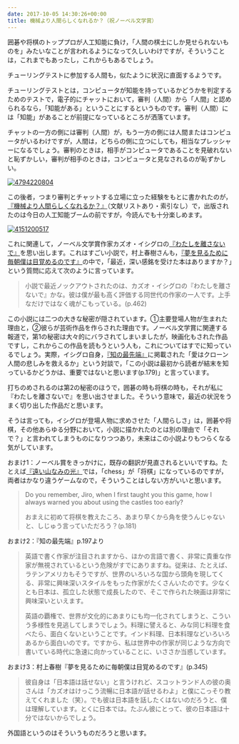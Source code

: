 ```yaml
---
date: 2017-10-05 14:30:26+00:00
title: 機械より人間らしくなれるか？（祝ノーベル文学賞）
---
```


囲碁や将棋のトッププロが人工知能に負け，「人間の棋士にしか見せられないものを」みたいなことが言われるようになって久しいわけですが，そういうことは，これまでもあったし，これからもあるでしょう。

チューリングテストに参加する人間も，似たように状況に直面するようです。

チューリングテストとは，コンピュータが知能を持っているかどうかを判定するためのテストで，電子的にチャットにおいて，審判（人間）から「人間」と認められるなら，「知能がある」ということにするというものです。審判（人間）には「知能」があることが前提になっているところが洒落ています。

チャットの一方の側には審判（人間）が，もう一方の側には人間またはコンピュータがいるわけですが，人間は，どちらの側に立つにしても，相当なプレッシャーになるでしょう。審判のときは，相手がコンピュータであることを見破れないと恥ずかしい，審判が相手のときは，コンピュータと見なされるのが恥ずかしい。

[![4794220804](https://images-fe.ssl-images-amazon.com/images/P/4794220804.09.jpg)](https://www.amazon.co.jp/dp/4794220804?tag=inquisitor-22)

この後者，つまり審判とチャットする立場に立った経験をもとに書かれたのが，[『機械より人間らしくなれるか？』](https://www.amazon.co.jp/dp/4794220804?tag=inquisitor-22)（文献リストあり・索引なし）で，出版されたのは今日の人工知能ブームの前ですが，今読んでも十分楽しめます。

[![4151200517](https://images-fe.ssl-images-amazon.com/images/P/4151200517.09.jpg)](https://www.amazon.co.jp/dp/4151200517?tag=inquisitor-22)

これに関連して，ノーベル文学賞作家カズオ・イシグロの[『わたしを離さないで』](https://www.amazon.co.jp/dp/4151200517?tag=inquisitor-22)を思い出します。これはすごい小説で，村上春樹さんも，[『夢を見るために毎朝僕は目覚めるのです』](https://www.amazon.co.jp/dp/4167502127?tag=inquisitor-22)の中で，「最近，深い感銘を受けた本はありますか？」という質問に応えて次のように言っています。

>小説で最近ノックアウトされたのは、カズオ・イシグロの『わたしを離さないで』かな。彼は僕が最も高く評価する同世代の作家の一人です。上手なだけではなく魂がこもっている。(p.462)

この小説には二つの大きな秘密が隠されています。①主要登場人物が生まれた理由と，②彼らが芸術作品を作らされた理由です。ノーベル文学賞に関連する報道で，第1の秘密は大々的にバラされてしまいましたが，映画化もされた作品ですし，これからこの作品を読もうという人も，これについてはすでに知っているでしょう。実際，イシグロ自身，[『知の最先端』](https://www.amazon.co.jp/dp/4569815200?tag=inquisitor-22)に掲載された「愛はクローン人間の悲しみを救えるか」という対談で，「この小説は最初から読者が結末を知っているかどうかは、重要ではないと思います(p.179)」と言っています。

打ちのめされるのは第2の秘密のほうで，囲碁の時も将棋の時も，それが私に『わたしを離さないで』を思い出させました。そういう意味で，最近の状況をうまく切り出した作品だと思います。

そうは言っても，イシグロが登場人物に求めさせた「人間らしさ」は，囲碁や将棋，その他あらゆる分野において，小説に描かれたのとは別の理由で「それで？」と言われてしまうものになりつつあり，未来はこの小説よりもつらくなる気がしています。

おまけ1：ノーベル賞をきっかけに，既存の翻訳が見直されるといいですね。たとえば[『遠い山なみの光』](https://www.amazon.co.jp/dp/415120010X?tag=inquisitor-22)では，「chess」が「将棋」になっているのですが，両者はかなり違うゲームなので，そういうことはしない方がいいと思います。

>Do you remember, Jiro, when I first taught you this game, how I always warned you about using the castles too early?
>
>おまえに初めて将棋を教えたころ、あまり早くから角を使うんじゃないと、しじゅう言っていただろう？(p.181)

おまけ2：『知の最先端』p.197より

>英語で書く作家が注目されますから、ほかの言語で書く、非常に貴重な作家が無視されているという危険がすでにありますね。従来は、たとえば、ラテンアメリカもそうですが、世界のいろいろな国から頭角を現してくる、非常に興味深いスタイルをもった作家がたくさんいたのです。少なくとも日本は、孤立した状態で成長したので、そこで作られた映画は非常に興味深いといえます。
>
>英語の覇権で、世界が文化的にあまりにも均一化されてしまうと、こういう多様性を見逃してしまうでしょう。料理に譬えると、みな同じ料理を食べたら、面白くないということです。インド料理、日本料理などいろいろあるから面白いのです。ですから、私は世界中の作家が同じような方向で書いている時代に急速に向かっていることに、いささか当惑しています。

おまけ3：村上春樹『夢を見るために毎朝僕は目覚めるのです』(p.345)

>彼自身は「日本語は話せない」と言うけれど、スコットランド人の彼の奥さんは「カズオはけっこう流暢に日本語が話せるわよ」と僕にこっそり教えてくれました（笑）。でも彼は日本語を話したくはないのだろうと、僕は理解しています。とくに日本では。たぶん彼にとって、彼の日本語は十分ではないからでしょう。

外国語というのはそういうものだろうと思います。
